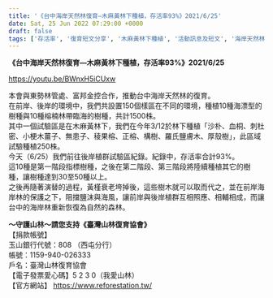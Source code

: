 ```yaml
---
title: '《台中海岸天然林復育—木麻黃林下種植，存活率93%》2021/6/25'
date: Sat, 25 Jun 2022 07:29:00 +0000
draft: false
tags: ['存活率', '復育短文分享', '木麻黃林下種植', '活動訊息及短文', '海岸天然林復育']
---
```


**《台中海岸天然林復育—木麻黃林下種植，存活率93%》2021/6/25**

  

https://youtu.be/BWnxH5iCUxw

本會與東勢林管處、富邦金控合作，推動台中海岸天然林的復育。  
在前岸、後岸的環境中，我們共設置150個樣區在不同的環境，種植10種海漂型的樹種與10種榕楠林帶臨海的樹種，共計1500株。  
其中一個試驗區是在木麻黃林下，我們在今年3/12於林下種植「沙朴、血桐、刺杜密、小梗木薑子、無患子、稜果榕、正榕、構樹、羅氏鹽膚木、厚殼樹」，此區域試驗種植250株。  
今天（6/25）我們前往後岸植群試驗區紀錄。紀錄中，存活率合計93%。  
這10種是第一階段指標樹種，之後在第二階段、第三階段將陸續種植其它的樹種，讓樹種達到30至50種以上。  
之後再隨著演替的過程，黃槿衰老垮掉後，這些樹木就可以取而代之，並在前岸海岸林的保護之下，阻擋鹽沫與海風，讓前岸與後岸植群互相照應、相輔相成，而讓台中的海岸林重新恢復為自然的森林。  

**～守護山林～請您支持《臺灣山林復育協會》**  
【捐款帳號】  
玉山銀行代號：808 （西屯分行）  
帳號：1159-940-026333  
戶名：臺灣山林復育協會  
【電子發票愛心碼】5 2 3 0（我愛山林）  
【官方網站】 https://www.reforestation.tw/
